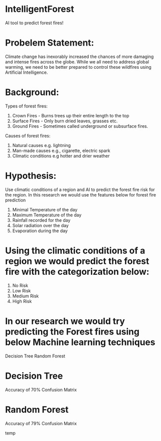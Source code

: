 # IntelligentForest
AI tool to predict forest fires! 

# Probelem Statement: 
Climate change has inexorably increased the chances of more damaging and intense fires across the globe. While we all need to address global warming, we need to be better prepared to control these wildfires using Artificial Intelligence.

# Background: 
Types of forest fires: 
1. Crown Fires - Burns trees up their entire length to the top
2. Surface Fires - Only burn dried leaves, grasses etc.
3. Ground Fires - Sometimes called underground or subsurface fires.

Causes of forest fires: 
1. Natural causes e.g. lightning
2. Man-made causes e.g., cigarette, electric spark
3. Climatic conditions e.g hotter and drier weather

# Hypothesis: 
Use climatic conditions of a region and AI to predict the forest fire risk for the region. In this research we would use the features below for forest fire prediction
1. Minimal Temperature of the day
2. Maximum Temperature of the day
3. Rainfall recorded for the day
4. Solar radiation over the day
5. Evaporation during the day

# Using the climatic conditions of a region we would predict the forest fire with the categorization below:
1. No Risk
2. Low Risk
3. Medium Risk
4. High Risk

# In our research we would try predicting the Forest fires using below Machine learning techniques
Decision Tree
Random Forest

# Decision Tree 
Accuracy of 70%
Confusion Matrix

# Random Forest 
Accuracy of 79%
Confusion Matrix 

temp



